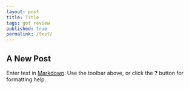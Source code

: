 ```yaml
---
layout: post
title: Title
tags: got review
published: true
permalink: /test/
---
```


## A New Post

Enter text in [Markdown](http://daringfireball.net/projects/markdown/). Use the toolbar above, or click the **?** button for formatting help.
